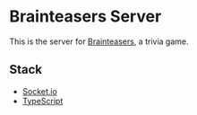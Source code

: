 # Brainteasers Server

This is the server for [Brainteasers](https://github.com/hkamran80/brainteasers), a trivia game.

## Stack

- [Socket.io](https://socket.io/)
- [TypeScript](https://www.typescriptlang.org/)
